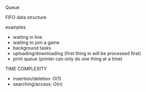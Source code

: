 Queue

FIFO data structure

examples
- waiting in line
- waiting to join a game
- background tasks
- uploading/downloading (first thing in will be processed first)
- print queue (printer can only do one thing at a time)

TIME COMPLEXITY

- insertion/deletion: O(1)
- searching/access: O(n)
